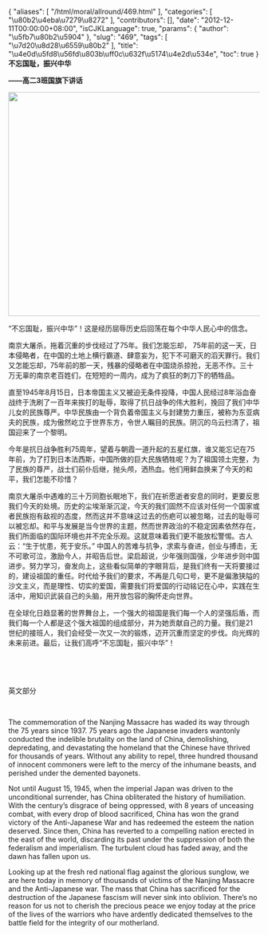 {
    "aliases": [
        "/html/moral/allround/469.html"
    ],
    "categories": [
        "\u80b2\u4eba\u7279\u8272"
    ],
    "contributors": [],
    "date": "2012-12-11T00:00:00+08:00",
    "isCJKLanguage": true,
    "params": {
        "author": "\u5fb7\u80b2\u5904"
    },
    "slug": "469",
    "tags": [
        "\u7d20\u8d28\u6559\u80b2"
    ],
    "title": "\u4e0d\u5fd8\u56fd\u803b\uff0c\u632f\u5174\u4e2d\u534e",
    "toc": true
}
**不忘国耻，振兴中华**

**——高二****3****班国旗下讲话**

**<img
    src="https://cdn.tfls.online/mirror/full/820da80046fb774a0a41770a3a44ac55e853cc12.jpg"
    style="display:block;margin-left:auto;margin-right:auto;"
    decoding="async"
    fetchpriority="auto"
    loading="lazy"
    height="449"
    width="600"
/>**

“不忘国耻，振兴中华”！这是经历屈辱历史后回荡在每个中华人民心中的信念。

南京大屠杀，拖着沉重的步伐经过了75年。我们怎能忘却， 75年前的这一天，日本侵略者，在中国的土地上横行霸道、肆意妄为，犯下不可磨灭的滔天罪行。我们又怎能忘却，75年前的那一天，残暴的侵略者在中国烧杀掠抢，无恶不作。三十万无辜的南京老百姓们，在短短的一周内，成为了疯狂的刺刀下的牺牲品。

直至1945年8月15日，日本帝国主义又被迫无条件投降，中国人民经过8年浴血奋战终于洗刷了一百年来挨打的耻辱，取得了抗日战争的伟大胜利，挽回了我们中华儿女的民族尊严。中华民族由一个背负着帝国主义与封建势力重压，被称为东亚病夫的民族，成为傲然屹立于世界东方，令世人瞩目的民族。阴沉的乌云扫清了，祖国迎来了一个黎明。

今年是抗日战争胜利75周年，望着与朝霞一道升起的五星红旗，谁又能忘记在75年前，为了打到日本法西斯，中国所做的巨大民族牺牲呢？为了祖国领土完整，为了民族的尊严，战士们前仆后继，抛头颅，洒热血。他们用鲜血换来了今天的和平，我们怎能不珍惜？

南京大屠杀中遇难的三十万同胞长眠地下，我们在祈愿逝者安息的同时，更要反思我们今天的处境。历史的尘埃渐渐沉淀，今天的我们固然不应该对任何一个国家或者民族抱有敌视的态度，然而这并不意味这过去的伤疤可以被忽略，过去的耻辱可以被忘却。和平与发展是当今世界的主题，然而世界政治的不稳定因素依然存在，我们所面临的国际环境也并不完全乐观。这就意味着我们更不能放松警惕。古人云：“生于忧患，死于安乐。” 中国人的苦难与抗争，求索与奋进，创业与搏击，无不可歌可泣，激励今人，并昭告后世。梁启超说，少年强则国强，少年进步则中国进步。努力学习，奋发向上，这些看似简单的字眼背后，是我们终有一天将要接过的，建设祖国的重任。时代给予我们的要求，不再是几句口号，更不是偏激狭隘的沙文主义，而是理性、切实的爱国，需要我们将爱国的行动铭记在心中，实践在生活中，用知识武装自己的头脑，用开放包容的胸怀走向世界。

在全球化日趋显著的世界舞台上，一个强大的祖国是我们每一个人的坚强后盾，而我们每一个人都是这个强大祖国的组成部分，并为她贡献自己的力量。我们是21世纪的接班人，我们会经受一次又一次的锻炼，迈开沉重而坚定的步伐。向光辉的未来前进。最后，让我们高呼“不忘国耻，振兴中华”！

 

 

英文部分

 

The commemoration of the Nanjing Massacre has waded its way through the 75 years since 1937. 75 years ago the Japanese invaders wantonly conducted the indelible brutality on the land of China, demolishing, depredating, and devastating the homeland that the Chinese have thrived for thousands of years. Without any ability to repel, three hundred thousand of innocent commoners were left to the mercy of the inhumane beasts, and perished under the demented bayonets. 

Not until August 15, 1945, when the imperial Japan was driven to the unconditional surrender, has China obliterated the history of humiliation. With the century’s disgrace of being oppressed, with 8 years of unceasing combat, with every drop of blood sacrificed, China has won the grand victory of the Anti-Japanese War and has redeemed the esteem the nation deserved. Since then, China has reverted to a compelling nation erected in the east of the world, discarding its past under the suppression of both the federalism and imperialism. The turbulent cloud has faded away, and the dawn has fallen upon us. 

Looking up at the fresh red national flag against the glorious sunglow, we are here today in memory of thousands of victims of the Nanjing Massacre and the Anti-Japanese war. The mass that China has sacrificed for the destruction of the Japanese fascism will never sink into oblivion. There’s no reason for us not to cherish the precious peace we enjoy today at the price of the lives of the warriors who have ardently dedicated themselves to the battle field for the integrity of our motherland. 

